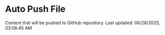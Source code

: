 # Auto Push File

Content that will be pushed to GitHub repository.
Last updated: 06/28/2025, 03:06:45 AM